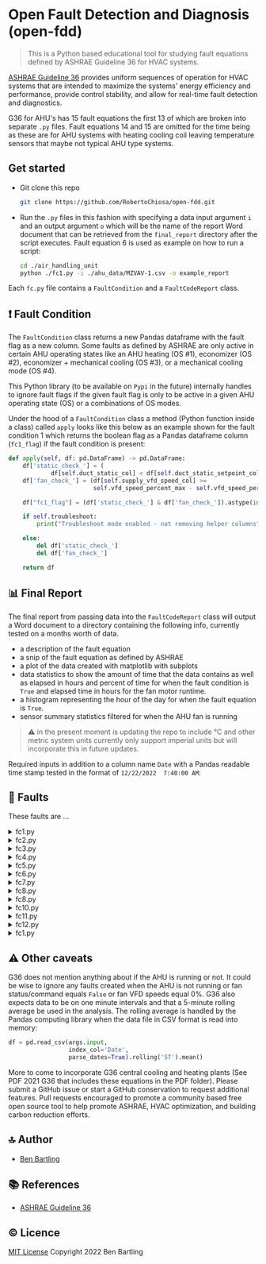 # Open Fault Detection and Diagnosis (open-fdd)

> This is a Python based educational tool for studying fault equations defined by ASHRAE Guideline 36 for HVAC systems.

[ASHRAE Guideline 36](https://www.techstreet.com/ashrae/standards/guideline-36-2021-high-performance-sequences-of-operation-for-hvac-systems?product_id=2229690)
provides uniform sequences of operation for HVAC systems that are intended to maximize the systems'
energy efficiency and performance, provide control stability, and allow for real-time fault detection and diagnostics.

G36 for AHU's has 15 fault equations the first 13 of which are broken into separate `.py` files. Fault equations 14 and
15
are omitted for the time being as these are for AHU systems with heating cooling coil leaving temperature sensors that
maybe not typical AHU type systems.

## Get started

* Git clone this repo
  ```bash
  git clone https://github.com/RobertoChiosa/open-fdd.git
  ```

* Run the `.py` files in this fashion with specifying a data input argument `i` and
  an output argument `o` which will be the name of the report Word document that can be retrieved from
  the `final_report`
  directory after the script executes. Fault equation 6 is used as example on how to run a script:
  ```bash
  cd ./air_handling_unit
  python ./fc1.py -i ./ahu_data/MZVAV-1.csv -o example_report
  ```

Each `fc.py` file contains a `FaultCondition` and a `FaultCodeReport` class.

## :exclamation: Fault Condition

The `FaultCondition` class returns a new
Pandas dataframe with the fault flag as a new column. Some faults as defined by ASHRAE are only active in certain AHU
operating states like an AHU heating (OS #1), economizer (OS #2), economizer + mechanical cooling (OS #3), or a
mechanical cooling mode (OS #4).

This Python library (to be available on `Pypi` in the future) internally handles to
ignore fault flags if the given fault flag is only to be active in a given AHU operating state (OS) or a combinations of
OS modes.

Under the hood of a `FaultCondition` class a method (Python function inside a class) called `apply` looks like this
below as an example shown for the fault condition 1 which returns the boolean flag as a Pandas dataframe
column (`fc1_flag`) if the fault condition is present:

```python
def apply(self, df: pd.DataFrame) -> pd.DataFrame:
    df['static_check_'] = (
            df[self.duct_static_col] < df[self.duct_static_setpoint_col] - self.duct_static_inches_err_thres)
    df['fan_check_'] = (df[self.supply_vfd_speed_col] >=
                        self.vfd_speed_percent_max - self.vfd_speed_percent_err_thres)

    df["fc1_flag"] = (df['static_check_'] & df['fan_check_']).astype(int)

    if self.troubleshoot:
        print("Troubleshoot mode enabled - not removing helper columns")

    else:
        del df['static_check_']
        del df['fan_check_']

    return df
```

## :bar_chart: Final Report

The final report from passing data into the `FaultCodeReport` class will output a Word document to a directory
containing the following info, currently tested on a months worth of data.

* a description of the fault equation
* a snip of the fault equation as defined by ASHRAE
* a plot of the data created with matplotlib with subplots
* data statistics to show the amount of time that the data contains as well as elapsed in hours and percent of time for
  when the fault condition is `True` and elapsed time in hours for the fan motor runtime.
* a histogram representing the hour of the day for when the fault equation is `True`.
* sensor summary statistics filtered for when the AHU fan is running

> :warning: in the present moment is updating the repo to include °C and other metric system units currently only
> support imperial units but will incorporate this in future updates.

Required inputs in addition to a column name `Date` with a Pandas readable time stamp tested in the format
of `12/22/2022  7:40:00 AM`:

## :hammer: Faults

These faults are ...

<details>
<summary>fc1.py</summary>
Supply fan not meeting duct static setpoint near 100% fan speed. The strings passed into
the `FaultConditionOne` and `FaultCodeOneReport` represent the csv file column names and required inputs for the given
fault code. Applies to OS# 1 through OS# 5.

```shell
from faults import FaultConditionOne
from reports import FaultCodeOneReport

# G36 error thresold params
VFD_SPEED_PERCENT_ERR_THRES = 0.05
VFD_SPEED_PERCENT_MAX = 0.99
DUCT_STATIC_INCHES_ERR_THRES = 0.1

_fc1 = FaultConditionOne(
    VFD_SPEED_PERCENT_ERR_THRES,
    VFD_SPEED_PERCENT_MAX,
    DUCT_STATIC_INCHES_ERR_THRES,
    "duct_static",
    "supply_vfd_speed",
    "duct_static_setpoint",
)
_fc1_report = FaultCodeOneReport(
    VFD_SPEED_PERCENT_ERR_THRES,
    VFD_SPEED_PERCENT_MAX,
    DUCT_STATIC_INCHES_ERR_THRES,
    "duct_static",
    "supply_vfd_speed",
    "duct_static_setpoint",
)

df2 = _fc1.apply(df)
```

</details>

<details>
<summary>fc2.py</summary>
Mixing temp too high. The strings passed into the `FaultConditionTwo` and `FaultCodeTwoReport` represent the
csv file column names and required inputs for the given fault code. Applies to OS# 1 through OS# 5.

```shell
from faults import FaultConditionTwo
from reports import FaultCodeTwoReport

# G36 error threshold params
OUTDOOR_DEGF_ERR_THRES = 5.
MIX_DEGF_ERR_THRES = 5.
RETURN_DEGF_ERR_THRES = 2.

_fc2 = FaultConditionTwo(
    OUTDOOR_DEGF_ERR_THRES,
    MIX_DEGF_ERR_THRES,
    RETURN_DEGF_ERR_THRES,
    "mat",
    "rat",
    "oat",
    "supply_vfd_speed"
)
_fc2_report = FaultCodeTwoReport(
    OUTDOOR_DEGF_ERR_THRES,
    MIX_DEGF_ERR_THRES,
    RETURN_DEGF_ERR_THRES,
    "mat",
    "rat",
    "oat",
    "supply_vfd_speed"
)

# return a whole new dataframe with fault flag as new col
df2 = _fc2.apply(df)
```

</details>

<details>
<summary>fc3.py</summary>
Mixing temp too high. The strings passed into the `FaultConditionTwo` and `FaultCodeTwoReport` represent the
csv file column names and required inputs for the given fault code. Applies to OS# 1 through OS# 5.

```shell
from faults import FaultConditionThree
from reports import FaultCodeThreeReport

# G36 error thresold params
OUTDOOR_DEGF_ERR_THRES = 5.
MIX_DEGF_ERR_THRES = 5.
RETURN_DEGF_ERR_THRES = 2.


_fc3 = FaultConditionThree(
    OUTDOOR_DEGF_ERR_THRES,
    MIX_DEGF_ERR_THRES,
    RETURN_DEGF_ERR_THRES,
    "mat",
    "rat",
    "oat",
    "supply_vfd_speed"
)
_fc3_report = FaultCodeThreeReport(
    OUTDOOR_DEGF_ERR_THRES,
    MIX_DEGF_ERR_THRES,
    RETURN_DEGF_ERR_THRES,
    "mat",
    "rat",
    "oat",
    "supply_vfd_speed"
)

# return a whole new dataframe with fault flag as new col
df2 = _fc3.apply(df)
```

</details>

<details>
<summary>fc4.py</summary>
Control system excesses operating state. The Pandas library computes AHU control system state changes per hour
based on the data that is driving the AHU outputs, like heating/cooling valves and air damper analog commands. The
strings passed into the `FaultConditionFour` and `FaultCodeFourReport` represent the csv file column names and required
inputs for the given fault code. Applies to OS# 1 through OS# 5.

```shell
from faults import FaultConditionFour
from reports import FaultCodeFourReport

# G36 error thresold params
DELTA_OS_MAX = 7

# ADJUST this param for the AHU MIN OA damper stp
AHU_MIN_OA = 20

_fc4 = FaultConditionFour(
    DELTA_OS_MAX,
    AHU_MIN_OA,
    "economizer_sig",
    "heating_sig",
    "cooling_sig",
    "supply_vfd_speed"
)

_fc4_report = FaultCodeFourReport(DELTA_OS_MAX)

# return a whole new dataframe with fault flag as new col
# data is resampled for hourly averages in df2
df2 = _fc4.apply(df)
```

</details>

<details>
<summary>fc5.py</summary>
Suppy air temp too low. The strings passed into the `FaultConditionFive` and `FaultCodeFiveReport` represent
the csv file column names and required inputs for the given fault code. Applies to OS# 1.

```shell
from faults import FaultConditionFive
from reports import FaultCodeFiveReport

# G36 error thresold params
DELTA_T_SUPPLY_FAN = 2.
SUPPLY_DEGF_ERR_THRES = 2.
MIX_DEGF_ERR_THRES = 5.

_fc5 = FaultConditionFive(
    DELTA_T_SUPPLY_FAN,
    SUPPLY_DEGF_ERR_THRES,
    MIX_DEGF_ERR_THRES,
    "sat",
    "mat",
    "htg_vlv",
    "supply_vfd_speed"
)


_fc5_report = FaultCodeFiveReport(
    DELTA_T_SUPPLY_FAN,
    SUPPLY_DEGF_ERR_THRES,
    MIX_DEGF_ERR_THRES,
    "sat",
    "mat",
    "htg_vlv",
    "supply_vfd_speed"
)

# return a whole new dataframe with fault flag as new col
df2 = _fc5.apply(df)
```

</details>

<details>
<summary>fc6.py</summary>
OA fraction too high. The strings passed into the `FaultConditionSix` and `FaultCodeSixReport` represent the
csv file column names and required inputs for the given fault code. Applies to OS# 1 and OS# 4.

```shell
from faults import FaultConditionSix
from reports import FaultCodeSixReport

# G36 error thresold params
OAT_DEGF_ERR_THRES = 5
RAT_DEGF_ERR_THRES = 2
DELTA_TEMP_MIN = 10
AIRFLOW_ERR_THRES = .3

# OA design ventilation setpoint in CFM
AHU_MIN_CFM_STP = 3000

_fc6 = FaultConditionSix(
    AIRFLOW_ERR_THRES,
    AHU_MIN_CFM_DESIGN,
    OAT_DEGF_ERR_THRES,
    RAT_DEGF_ERR_THRES,
    DELTA_TEMP_MIN,
    AHU_MIN_OA_DPR,
    "vav_total_flow",
    "mat",
    "oat",
    "rat",
    "supply_vfd_speed",
    "economizer_sig",
    "heating_sig",
    "cooling_sig"
)

_fc6_report = FaultCodeSixReport(
    "vav_total_flow",
    "mat",
    "oat",
    "rat",
    "supply_vfd_speed"
)

# return a whole new dataframe with fault flag as new col
df2 = _fc6.apply(df)
```

</details>

<details>
<summary>fc7.py</summary>
Supply air temp too low. The strings passed into the `FaultConditionSeven` and `FaultCodeSevenReport` represent
the csv file column names and required inputs for the given fault code. Applies to OS# 1.

```shell
from faults import FaultConditionSeven
from reports import FaultCodeSevenReport

# G36 error thresold params
SAT_DEGF_ERR_THRES = 2

_fc7 = FaultConditionSeven(
    SAT_DEGF_ERR_THRES,
    "sat",
    "satsp",	
    "htg",
    "supply_vfd_speed"
)

_fc7_report = FaultCodeSevenReport(    
    "sat",
    "satsp",	
    "htg",
    "supply_vfd_speed"
)

# return a whole new dataframe with fault flag as new col
df2 = _fc7.apply(df)
```

</details>

<details>
<summary>fc8.py</summary>
Supply and mix air should be approx equal. The strings passed into the `FaultConditionEight`
and `FaultCodeEightReport` represent the csv file column names and required inputs for the given fault code. Applies to
OS# 2.

```shell
from faults import FaultConditionEight
from reports import FaultCodeEightReport

# G36 error thresold params
DELTA_SUPPLY_FAN = 2
MIX_DEGF_ERR_THRES = 5
SUPPLY_DEGF_ERR_THRES = 2

_fc8 = FaultConditionEight(
    DELTA_SUPPLY_FAN,
    MIX_DEGF_ERR_THRES,
    SUPPLY_DEGF_ERR_THRES,
    "mat",
    "sat",
    "economizer_sig",
    "cooling_sig"
)

_fc8_report = FaultCodeEightReport(    
    "mat",
    "sat",
    "supply_vfd_speed",
    "economizer_sig"
)

# return a whole new dataframe with fault flag as new col
df2 = _fc8.apply(df)
```

</details>

<details>
<summary>fc8.py</summary>
Outside air temp too high for free cooling without additional mechanical cooling. The strings passed into
the `FaultConditionNine` and `FaultCodeNineReport` represent the csv file column names and required inputs for the given
fault code. Applies to OS# 2.

```shell
from faults import FaultConditionNine
from reports import FaultCodeNineReport

# G36 error thresold params
DELTA_SUPPLY_FAN = 2
OAT_DEGF_ERR_THRES = 5
SUPPLY_DEGF_ERR_THRES = 2

_fc9 = FaultConditionNine(
    DELTA_SUPPLY_FAN,
    OAT_DEGF_ERR_THRES,
    SUPPLY_DEGF_ERR_THRES,
    "satsp",
    "oat",
    "cooling_sig",
    "economizer_sig",
)

_fc9_report = FaultCodeNineReport(    
    "satsp",
    "oat",
    "supply_vfd_speed",
    "economizer_sig"
)

# return a whole new dataframe with fault flag as new col
df2 = _fc9.apply(df)
```

</details>

<details>
<summary>fc10.py</summary>
Outside and mix air temp should be approx equal. The strings passed into the `FaultConditionTen`
and `FaultCodeTenReport` represent the csv file column names and required inputs for the given fault code. Applies to
OS# 3.

```shell
from faults import FaultConditionTen
from reports import FaultCodeTenReport

# ADJUST this param for the AHU MIN OA damper stp
AHU_MIN_OA = 20

# G36 error thresold params
OAT_DEGF_ERR_THRES = 5
MAT_DEGF_ERR_THRES = 5

_fc10 = FaultConditionTen(
    OAT_DEGF_ERR_THRES,
    MAT_DEGF_ERR_THRES,
    "mat",
    "oat",
    "clg",
    "economizer_sig",
)

_fc10_report = FaultCodeTenReport(    
    "mat",
    "oat",
    "clg",
    "economizer_sig",
    "supply_vfd_speed"
)

# return a whole new dataframe with fault flag as new col
df2 = _fc10.apply(df)
```

</details>

<details>
<summary>fc11.py</summary>
Outside air temp too low for 100% OA cooling. The strings passed into the `FaultConditionEleven`
and `FaultCodeElevenReport` represent the csv file column names and required inputs for the given fault code. Applies to
OS# 3.

```shell
from faults import FaultConditionEleven
from reports import FaultCodeElevenReport

# G36 error thresold params
DELTA_SUPPLY_FAN = 2
OAT_DEGF_ERR_THRES = 5
SUPPLY_DEGF_ERR_THRES = 2

_fc11 = FaultConditionEleven(
    DELTA_SUPPLY_FAN,
    OAT_DEGF_ERR_THRES,
    SUPPLY_DEGF_ERR_THRES,
    "satsp",
    "oat",
    "clg",
    "economizer_sig"
)

_fc11_report = FaultCodeElevenReport(    
    "satsp",
    "oat",
    "clg",
    "economizer_sig",
    "supply_vfd_speed"
)

# return a whole new dataframe with fault flag as new col
df2 = _fc11.apply(df)
```

</details>

<details>
<summary>fc12.py</summary>
Supply air too high; should be less than mix air temp. The strings passed into the `FaultConditionTwelve`
and `FaultCodeTwelveReport` represent the csv file column names and required inputs for the given fault code. Applies to
OS# 3 and OS#4.

```shell
from faults import FaultConditionTwelve
from reports import FaultCodeTwelveReport

# ADJUST this param for the AHU MIN OA damper stp
AHU_MIN_OA = 20

# G36 error thresold params
DELTA_SUPPLY_FAN = 2
MIX_DEGF_ERR_THRES = 5
SUPPLY_DEGF_ERR_THRES = 2

_fc12 = FaultConditionTwelve(
    DELTA_SUPPLY_FAN,
    MIX_DEGF_ERR_THRES,
    SUPPLY_DEGF_ERR_THRES,
    AHU_MIN_OA,
    "sat",
    "mat",
    "clg",
    "economizer_sig"
)

_fc12_report = FaultCodeTwelveReport(    
    "sat",
    "mat",
    "clg",
    "economizer_sig",
    "supply_vfd_speed"
)

# return a whole new dataframe with fault flag as new col
df2 = _fc12.apply(df)
```

</details>

<details>
<summary>fc1.py</summary>
fc13.py - Supply air temp too high in full cooling. The strings passed into the `FaultConditionTwelve`
and `FaultCodeTwelveReport` represent the csv file column names and required inputs for the given fault code. Applies to
OS# 3 and OS#4.

```shell
from faults import FaultConditionThirteen
from reports import FaultCodeThirteenReport

# ADJUST this param for the AHU MIN OA damper stp
AHU_MIN_OA = 20

# G36 error thresold params
SAT_DEGF_ERR_THRES = 2

_fc13 = FaultConditionThirteen(
    SAT_DEGF_ERR_THRES,
    AHU_MIN_OA,
    "sat",
    "satsp",	
    "clg",
    "economizer_sig",
)

_fc13_report = FaultCodeThirteenReport(    
    "sat",
    "satsp",	
    "clg",
    "economizer_sig",
    "supply_vfd_speed"
)

# return a whole new dataframe with fault flag as new col
df2 = _fc13.apply(df)
```

</details>

## :warning: Other caveats

G36 does not mention anything about if the AHU is running or not. It could be wise to ignore any faults created when the
AHU is not running or fan status/command equals `False` or fan VFD speeds equal 0%.
G36 also expects data to be on one minute intervals and that a 5-minute rolling average be used in the analysis. The
rolling average is handled by the Pandas computing library when the data file in CSV format is read into memory:

```python
df = pd.read_csv(args.input,
                 index_col='Date',
                 parse_dates=True).rolling('5T').mean()
```

More to come to incorporate G36 central cooling and heating plants (See PDF 2021 G36 that includes these equations in
the PDF folder). Please submit a GitHub issue or start a GitHub conservation to request additional features. Pull
requests encouraged to promote a community based free open source tool to help promote ASHRAE, HVAC optimization, and
building carbon reduction efforts.

## :top: Author

* [Ben Bartling](https://www.linkedin.com/in/ben-bartling-510a0961/)

## :books: References

* [ASHRAE Guideline 36](https://www.techstreet.com/ashrae/standards/guideline-36-2021-high-performance-sequences-of-operation-for-hvac-systems?product_id=2229690)

## :copyright: Licence

[MIT License](./LICENSE) Copyright 2022 Ben Bartling